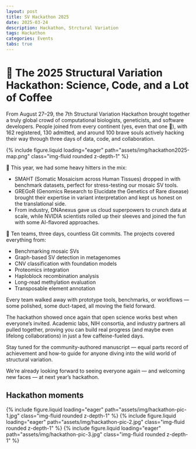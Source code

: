 ```yaml
---
layout: post
title: SV Hackathon 2025
date: 2025-03-24
description: Hackathon, Strctural Variation
tags: Hackathon
categories: Events
tabs: true
---
```


# 🎉 The 2025 Structural Variation Hackathon: Science, Code, and a Lot of Coffee

From August 27–29, the 7th Structural Variation Hackathon brought together a truly global crowd of computational biologists, geneticists, and software developers. People joined from every continent (yes, even that one 🐧), with 162 registered, 130 admitted, and around 100 brave souls actively hacking their way through three days of data, code, and collaboration.

{% include figure.liquid loading="eager" path="assets/img/hackathon2025-map.png" class="img-fluid rounded z-depth-1" %}

🎉 This year, we had some heavy hitters in the mix:

- SMAHT (Somatic Mosaicism across Human Tissues) dropped in with benchmark datasets, perfect for stress-testing our mosaic SV tools.
- GREGoR (Genomics Research to Elucidate the Genetics of Rare disease) brought their expertise in variant interpretation and kept us honest on the translational side.
- From industry, DNAnexus gave us cloud superpowers to crunch data at scale, while NVIDIA scientists rolled up their sleeves and joined the fun with some AI-flavored approaches.

🎉 Ten teams, three days, countless Git commits. The projects covered everything from:

* Benchmarking mosaic SVs
* Graph-based SV detection in metagenomes
* CNV classification with foundation models
* Proteomics integration
* Haploblock recombination analysis
* Long-read methylation evaluation
* Transposable element annotation

Every team walked away with prototype tools, benchmarks, or workflows — some polished, some duct-taped, all moving the field forward.

The hackathon showed once again that open science works best when everyone’s invited. Academic labs, NIH consortia, and industry partners all pulled together, proving you can build real progress (and maybe even lifelong collaborations) in just a few caffeine-fueled days.

Stay tuned for the community-authored manuscript — equal parts record of achievement and how-to guide for anyone diving into the wild world of structural variation.

We’re already looking forward to seeing everyone again — and welcoming new faces — at next year’s hackathon.



## Hackathon moments

{% include figure.liquid loading="eager" path="assets/img/hackathon-pic-1.jpg" class="img-fluid rounded z-depth-1" %}
{% include figure.liquid loading="eager" path="assets/img/hackathon-pic-2.jpg" class="img-fluid rounded z-depth-1" %}
{% include figure.liquid loading="eager" path="assets/img/hackathon-pic-3.jpg" class="img-fluid rounded z-depth-1" %}